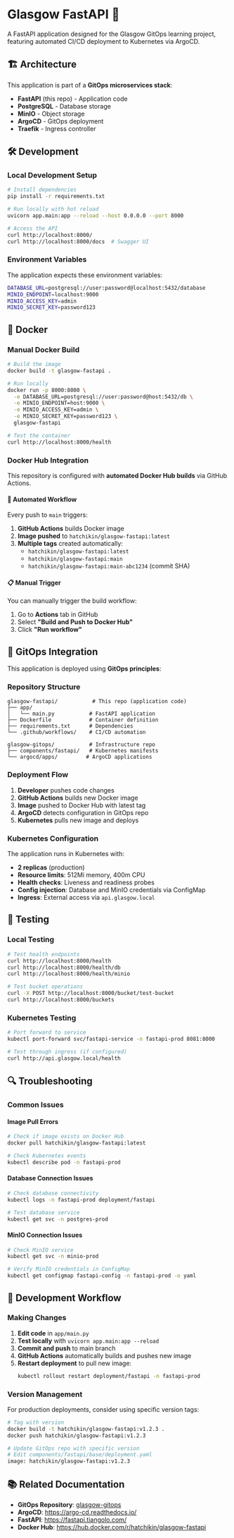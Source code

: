 # Glasgow FastAPI 🚀

A FastAPI application designed for the Glasgow GitOps learning project, featuring automated CI/CD deployment to Kubernetes via ArgoCD.

## 🏗️ Architecture

This application is part of a **GitOps microservices stack**:
- **FastAPI** (this repo) - Application code
- **PostgreSQL** - Database storage
- **MinIO** - Object storage
- **ArgoCD** - GitOps deployment
- **Traefik** - Ingress controller


## 🛠️ Development

### Local Development Setup

```bash
# Install dependencies
pip install -r requirements.txt

# Run locally with hot reload
uvicorn app.main:app --reload --host 0.0.0.0 --port 8000

# Access the API
curl http://localhost:8000/
curl http://localhost:8000/docs  # Swagger UI
```

### Environment Variables

The application expects these environment variables:

```bash
DATABASE_URL=postgresql://user:password@localhost:5432/database
MINIO_ENDPOINT=localhost:9000
MINIO_ACCESS_KEY=admin
MINIO_SECRET_KEY=password123
```

## 🐳 Docker

### Manual Docker Build

```bash
# Build the image
docker build -t glasgow-fastapi .

# Run locally
docker run -p 8000:8000 \
  -e DATABASE_URL=postgresql://user:password@host:5432/db \
  -e MINIO_ENDPOINT=host:9000 \
  -e MINIO_ACCESS_KEY=admin \
  -e MINIO_SECRET_KEY=password123 \
  glasgow-fastapi

# Test the container
curl http://localhost:8000/health
```

### Docker Hub Integration

This repository is configured with **automated Docker Hub builds** via GitHub Actions.

#### 🔄 Automated Workflow

Every push to `main` triggers:

1. **GitHub Actions** builds Docker image
2. **Image pushed** to `hatchikin/glasgow-fastapi:latest`
3. **Multiple tags** created automatically:
   - `hatchikin/glasgow-fastapi:latest`
   - `hatchikin/glasgow-fastapi:main`
   - `hatchikin/glasgow-fastapi:main-abc1234` (commit SHA)


#### 📋 Manual Trigger

You can manually trigger the build workflow:

1. Go to **Actions** tab in GitHub
2. Select **"Build and Push to Docker Hub"**
3. Click **"Run workflow"**


## 🔧 GitOps Integration

This application is deployed using **GitOps principles**:

### Repository Structure
```
glasgow-fastapi/           # This repo (application code)
├── app/
│   └── main.py           # FastAPI application
├── Dockerfile            # Container definition
├── requirements.txt      # Dependencies
└── .github/workflows/    # CI/CD automation

glasgow-gitops/           # Infrastructure repo
├── components/fastapi/   # Kubernetes manifests
└── argocd/apps/         # ArgoCD applications
```

### Deployment Flow

1. **Developer** pushes code changes
2. **GitHub Actions** builds new Docker image
3. **Image** pushed to Docker Hub with latest tag
4. **ArgoCD** detects configuration in GitOps repo
5. **Kubernetes** pulls new image and deploys

### Kubernetes Configuration

The application runs in Kubernetes with:
- **2 replicas** (production)
- **Resource limits**: 512Mi memory, 400m CPU
- **Health checks**: Liveness and readiness probes
- **Config injection**: Database and MinIO credentials via ConfigMap
- **Ingress**: External access via `api.glasgow.local`

## 🧪 Testing

### Local Testing
```bash
# Test health endpoints
curl http://localhost:8000/health
curl http://localhost:8000/health/db
curl http://localhost:8000/health/minio

# Test bucket operations
curl -X POST http://localhost:8000/bucket/test-bucket
curl http://localhost:8000/buckets
```

### Kubernetes Testing
```bash
# Port forward to service
kubectl port-forward svc/fastapi-service -n fastapi-prod 8081:8000

# Test through ingress (if configured)
curl http://api.glasgow.local/health
```

## 🔍 Troubleshooting

### Common Issues

#### Image Pull Errors
```bash
# Check if image exists on Docker Hub
docker pull hatchikin/glasgow-fastapi:latest

# Check Kubernetes events
kubectl describe pod -n fastapi-prod
```

#### Database Connection Issues
```bash
# Check database connectivity
kubectl logs -n fastapi-prod deployment/fastapi

# Test database service
kubectl get svc -n postgres-prod
```

#### MinIO Connection Issues
```bash
# Check MinIO service
kubectl get svc -n minio-prod

# Verify MinIO credentials in ConfigMap
kubectl get configmap fastapi-config -n fastapi-prod -o yaml
```

## 🚀 Development Workflow

### Making Changes

1. **Edit code** in `app/main.py`
2. **Test locally** with `uvicorn app.main:app --reload`
3. **Commit and push** to main branch
4. **GitHub Actions** automatically builds and pushes new image
5. **Restart deployment** to pull new image:
   ```bash
   kubectl rollout restart deployment/fastapi -n fastapi-prod
   ```

### Version Management

For production deployments, consider using specific version tags:

```bash
# Tag with version
docker build -t hatchikin/glasgow-fastapi:v1.2.3 .
docker push hatchikin/glasgow-fastapi:v1.2.3

# Update GitOps repo with specific version
# Edit components/fastapi/base/deployment.yaml
image: hatchikin/glasgow-fastapi:v1.2.3
```

## 📚 Related Documentation

- **GitOps Repository**: [glasgow-gitops](https://github.com/Hatchi-Kin/glasgow-gitops)
- **ArgoCD**: https://argo-cd.readthedocs.io/
- **FastAPI**: https://fastapi.tiangolo.com/
- **Docker Hub**: https://hub.docker.com/r/hatchikin/glasgow-fastapi


